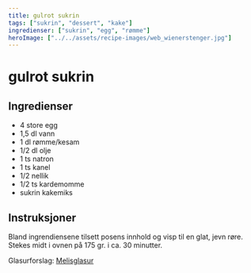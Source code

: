 ```yaml
---
title: gulrot sukrin
tags: ["sukrin", "dessert", "kake"]
ingredienser: ["sukrin", "egg", "rømme"]
heroImage: ["../../assets/recipe-images/web_wienerstenger.jpg"]
---
```


# gulrot sukrin

## Ingredienser

- 4 store egg
- 1,5 dl vann
- 1 dl rømme/kesam
- 1/2 dl olje
- 1 ts natron
- 1 ts kanel
- 1/2 nellik
- 1/2 ts kardemomme
- sukrin kakemiks

## Instruksjoner

Bland ingrendiensene tilsett posens innhold og visp til en glat, jevn røre. Stekes midt i ovnen på 175 gr. i ca. 30 minutter.

Glasurforslag: [Melisglasur](./melisglasur-sukrin)
